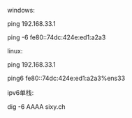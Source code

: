 windows:

ping 192.168.33.1

ping -6 fe80::74dc:424e:ed1:a2a3



linux:

ping 192.168.33.1

ping6 fe80::74dc:424e:ed1:a2a3%ens33



ipv6单栈:

dig -6 AAAA sixy.ch

